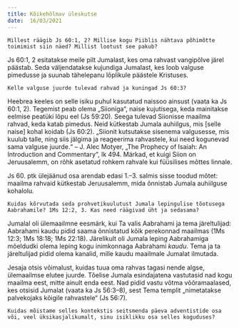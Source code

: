 ```yaml
---
title: Kõikehõlmav üleskutse 
date:  16/03/2021  
---
```


`Millest räägib Js 60:1, 2? Millise kogu Piiblis nähtava põhimõtte toimimist siin näed? Millist lootust see pakub?`

Js 60:1, 2 esitatakse meile pilt Jumalast, kes oma rahvast vangipõlve järel päästab. Seda väljendatakse kujundiga Jumalast, kes loob valguse pimedusse ja suunab tähelepanu lõplikule päästele Kristuses.

`Kelle valguse juurde tulevad rahvad ja kuningad Js 60:3?`

Heebrea keeles on selle isiku puhul kasutatud naissoo ainsust (vaata ka Js 60:1, 2). Tegemist peab olema „Siioniga“, naise kujutisega, keda mainitakse eelmise peatüki lõpu eel (Js 59:20). Seega tulevad Siionisse maailma rahvad, keda katab pimedus. Neid kütkestab Jumala auhiilgus, mis [selle naise] kohal koidab (Js 60:2). „Siionit kutsutakse sisenema valgusesse, mis kuulub talle, ning siis jälgima ja reageerima rahvastele, kui need kogunevad sama valguse juurde.“ – J. Alec Motyer, „The Prophecy of Isaiah: An Introduction and Commentary“, lk 494. Märkad, et kuigi Siion on Jeruusalemm, on rõhk asetatud rohkem rahvale kui füüsilises mõttes linnale.

Js 60. ptk ülejäänud osa arendab edasi 1.–3. salmis sisse toodud mõtet: maailma rahvaid kütkestab Jeruusalemm, mida õnnistab Jumala auhiilguse kohalolu.

`Kuidas kõrvutada seda prohvetikuulutust Jumala lepingulise tõotusega Aabrahamile? 1Ms 12:2, 3. Kas need räägivad üht ja sedasama?`

Jumalal oli ülemaailmne eesmärk, kui Ta valis Aabrahami ja tema järeltulijad: Aabrahami kaudu pidid saama õnnistatud kõik perekonnad maailmas (1Ms 12:3; 1Ms 18:18; 1Ms 22:18). Järelikult oli Jumala leping Aabrahamiga mõeldudki olema leping kogu inimkonnaga Aabrahami _kaudu_. Tema ja ta järeltulijad pidid olema kanalid, mille kaudu maailmale Jumalat ilmutada.

Jesaja otsis võimalust, kuidas tuua oma rahvas tagasi nende algse, ülemaailmse elutee juurde. Tõelise Jumala esindajatena vastutasid nad kogu maailma eest, mitte ainult enda eest. Nad pidid vastu võtma võõramaalased, kes otsisid Jumalat (vaata ka Js 56:3–8), sest Tema templit „nimetatakse palvekojaks kõigile rahvastele“ (Js 56:7).

`Kuidas mõistame selles kontekstis seitsmenda päeva adventistide osa või, veel üksikasjalikumalt, sinu isiklikku osa selles koguduses?`